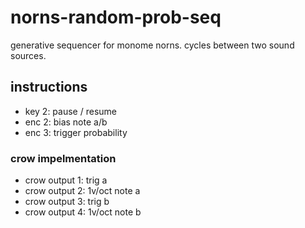 # norns-random-prob-seq
generative sequencer for monome norns. cycles between two sound sources.

## instructions
- key 2: pause / resume
- enc 2: bias note a/b
- enc 3: trigger probability

### crow impelmentation
- crow output 1: trig a
- crow output 2: 1v/oct note a
- crow output 3: trig b
- crow output 4: 1v/oct note b
